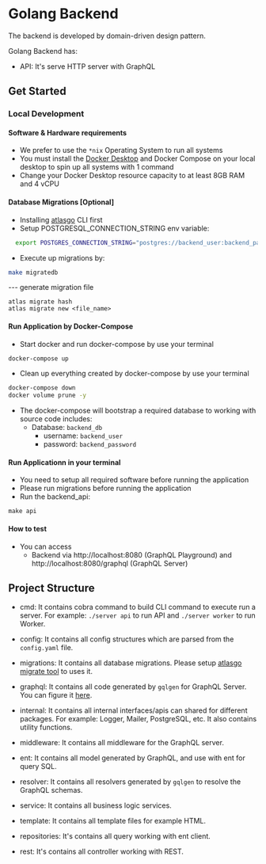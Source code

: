 # Golang Backend

The backend is developed by domain-driven design pattern.

Golang Backend has:

- API: It's serve HTTP server with GraphQL

## Get Started

### Local Development

#### Software & Hardware requirements

- We prefer to use the `*nix` Operating System to run all systems
- You must install the [Docker Desktop](https://www.docker.com/products/docker-desktop/) and Docker Compose on your local desktop to spin up all systems with 1 command
- Change your Docker Desktop resource capacity to at least 8GB RAM and 4 vCPU

#### Database Migrations [Optional]

- Installing [atlasgo](https://atlasgo.io/integrations/go-api#installation) CLI first
- Setup POSTGRESQL_CONNECTION_STRING env variable:

```bash
  export POSTGRES_CONNECTION_STRING="postgres://backend_user:backend_password@localhost:5432/backend_db?sslmode=disable"
```

- Execute up migrations by:

```bash
make migratedb
```

--- generate migration file

```
atlas migrate hash
atlas migrate new <file_name>
```

#### Run Application by Docker-Compose

- Start docker and run docker-compose by use your terminal

```bash
docker-compose up
```

- Clean up everything created by docker-compose by use your terminal

```bash
docker-compose down
docker volume prune -y
```

- The docker-compose will bootstrap a required database to working with source code includes:
  - Database: `backend_db`
    - username: `backend_user`
    - password: `backend_password`

#### Run Applicationn in your terminal

- You need to setup all required software before running the application
- Please run migrations before running the application
- Run the backend_api:

```make
make api
```

#### How to test

- You can access
  - Backend via http://localhost:8080 (GraphQL Playground) and http://localhost:8080/graphql (GraphQL Server)

## Project Structure

- cmd: It contains cobra command to build CLI command to execute run a server. For example: `./server api` to run API and `./server worker` to run Worker.

- config: It contains all config structures which are parsed from the `config.yaml` file.

- migrations: It contains all database migrations. Please setup [atlasgo migrate tool](https://atlasgo.io/integrations/go-api#installation) to uses it.

- graphql: It contains all code generated by `gqlgen` for GraphQL Server. You can figure it [here](https://github.com/99designs/gqlgen).

- internal: It contains all internal interfaces/apis can shared for different packages. For example: Logger, Mailer, PostgreSQL, etc. It also contains utility functions.

- middleware: It contains all middleware for the GraphQL server.

- ent: It contains all model generated by GraphQL, and use with ent for query SQL.

- resolver: It contains all resolvers generated by `gqlgen` to resolve the GraphQL schemas.

- service: It contains all business logic services.

- template: It contains all template files for example HTML.

- repositories: It's contains all query working with ent client.

- rest: It's contains all controller working with REST.

